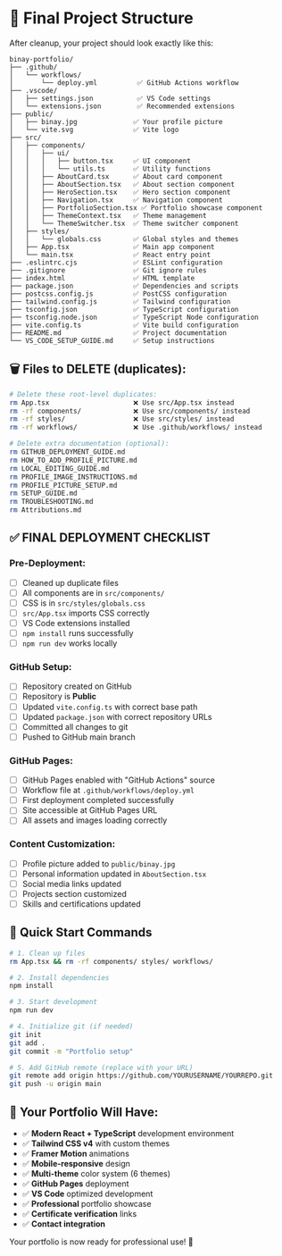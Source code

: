 # 📁 Final Project Structure

After cleanup, your project should look exactly like this:

```
binay-portfolio/
├── .github/
│   └── workflows/
│       └── deploy.yml          ✅ GitHub Actions workflow
├── .vscode/
│   ├── settings.json           ✅ VS Code settings
│   └── extensions.json         ✅ Recommended extensions
├── public/
│   ├── binay.jpg              ✅ Your profile picture
│   └── vite.svg               ✅ Vite logo
├── src/
│   ├── components/
│   │   ├── ui/
│   │   │   ├── button.tsx     ✅ UI component
│   │   │   └── utils.ts       ✅ Utility functions
│   │   ├── AboutCard.tsx      ✅ About card component
│   │   ├── AboutSection.tsx   ✅ About section component
│   │   ├── HeroSection.tsx    ✅ Hero section component
│   │   ├── Navigation.tsx     ✅ Navigation component
│   │   ├── PortfolioSection.tsx ✅ Portfolio showcase component
│   │   ├── ThemeContext.tsx   ✅ Theme management
│   │   └── ThemeSwitcher.tsx  ✅ Theme switcher component
│   ├── styles/
│   │   └── globals.css        ✅ Global styles and themes
│   ├── App.tsx                ✅ Main app component
│   └── main.tsx               ✅ React entry point
├── .eslintrc.cjs              ✅ ESLint configuration
├── .gitignore                 ✅ Git ignore rules
├── index.html                 ✅ HTML template
├── package.json               ✅ Dependencies and scripts
├── postcss.config.js          ✅ PostCSS configuration
├── tailwind.config.js         ✅ Tailwind configuration
├── tsconfig.json              ✅ TypeScript configuration
├── tsconfig.node.json         ✅ TypeScript Node configuration
├── vite.config.ts             ✅ Vite build configuration
├── README.md                  ✅ Project documentation
└── VS_CODE_SETUP_GUIDE.md     ✅ Setup instructions
```

## 🗑️ Files to DELETE (duplicates):

```bash
# Delete these root-level duplicates:
rm App.tsx                     ❌ Use src/App.tsx instead
rm -rf components/             ❌ Use src/components/ instead  
rm -rf styles/                 ❌ Use src/styles/ instead
rm -rf workflows/              ❌ Use .github/workflows/ instead

# Delete extra documentation (optional):
rm GITHUB_DEPLOYMENT_GUIDE.md
rm HOW_TO_ADD_PROFILE_PICTURE.md
rm LOCAL_EDITING_GUIDE.md
rm PROFILE_IMAGE_INSTRUCTIONS.md
rm PROFILE_PICTURE_SETUP.md
rm SETUP_GUIDE.md
rm TROUBLESHOOTING.md
rm Attributions.md
```

## ✅ FINAL DEPLOYMENT CHECKLIST

### **Pre-Deployment:**
- [ ] Cleaned up duplicate files
- [ ] All components are in `src/components/`
- [ ] CSS is in `src/styles/globals.css`
- [ ] `src/App.tsx` imports CSS correctly
- [ ] VS Code extensions installed
- [ ] `npm install` runs successfully
- [ ] `npm run dev` works locally

### **GitHub Setup:**
- [ ] Repository created on GitHub
- [ ] Repository is **Public**
- [ ] Updated `vite.config.ts` with correct base path
- [ ] Updated `package.json` with correct repository URLs
- [ ] Committed all changes to git
- [ ] Pushed to GitHub main branch

### **GitHub Pages:**
- [ ] GitHub Pages enabled with "GitHub Actions" source
- [ ] Workflow file at `.github/workflows/deploy.yml`
- [ ] First deployment completed successfully
- [ ] Site accessible at GitHub Pages URL
- [ ] All assets and images loading correctly

### **Content Customization:**
- [ ] Profile picture added to `public/binay.jpg`
- [ ] Personal information updated in `AboutSection.tsx`
- [ ] Social media links updated
- [ ] Projects section customized
- [ ] Skills and certifications updated

## 🚀 Quick Start Commands

```bash
# 1. Clean up files
rm App.tsx && rm -rf components/ styles/ workflows/

# 2. Install dependencies
npm install

# 3. Start development
npm run dev

# 4. Initialize git (if needed)
git init
git add .
git commit -m "Portfolio setup"

# 5. Add GitHub remote (replace with your URL)
git remote add origin https://github.com/YOURUSERNAME/YOURREPO.git
git push -u origin main
```

## 🎯 Your Portfolio Will Have:

- ✅ **Modern React + TypeScript** development environment
- ✅ **Tailwind CSS v4** with custom themes
- ✅ **Framer Motion** animations
- ✅ **Mobile-responsive** design
- ✅ **Multi-theme** color system (6 themes)
- ✅ **GitHub Pages** deployment
- ✅ **VS Code** optimized development
- ✅ **Professional** portfolio showcase
- ✅ **Certificate verification** links
- ✅ **Contact integration**

Your portfolio is now ready for professional use! 🎉